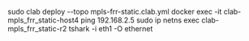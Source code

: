sudo clab deploy --topo mpls-frr-static.clab.yml
docker exec -it clab-mpls_frr_static-host4 ping 192.168.2.5
sudo ip netns exec clab-mpls_frr_static-r2 tshark -i eth1 -O ethernet
